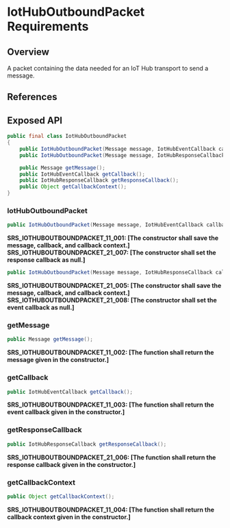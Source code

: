 # IotHubOutboundPacket Requirements

## Overview

A packet containing the data needed for an IoT Hub transport to send a message.

## References

## Exposed API

```java
public final class IotHubOutboundPacket
{
    public IotHubOutboundPacket(Message message, IotHubEventCallback callback, Object callbackContext);
    public IotHubOutboundPacket(Message message, IotHubResponseCallback callback, Object callbackContext);

    public Message getMessage();
    public IotHubEventCallback getCallback();
    public IotHubResponseCallback getResponseCallback();
    public Object getCallbackContext();
}
```

### IotHubOutboundPacket

```java
public IotHubOutboundPacket(Message message, IotHubEventCallback callback, Object callbackContext);
```

**SRS_IOTHUBOUTBOUNDPACKET_11_001: [**The constructor shall save the message, callback, and callback context.**]**
**SRS_IOTHUBOUTBOUNDPACKET_21_007: [**The constructor shall set the response callback as null.**]**


```java
public IotHubOutboundPacket(Message message, IotHubResponseCallback callback, Object callbackContext);
```

**SRS_IOTHUBOUTBOUNDPACKET_21_005: [**The constructor shall save the message, callback, and callback context.**]**
**SRS_IOTHUBOUTBOUNDPACKET_21_008: [**The constructor shall set the event callback as null.**]**


### getMessage

```java
public Message getMessage();
```

**SRS_IOTHUBOUTBOUNDPACKET_11_002: [**The function shall return the message given in the constructor.**]**


### getCallback

```java
public IotHubEventCallback getCallback();
```

**SRS_IOTHUBOUTBOUNDPACKET_11_003: [**The function shall return the event callback given in the constructor.**]**


### getResponseCallback

```java
public IotHubResponseCallback getResponseCallback();
```

**SRS_IOTHUBOUTBOUNDPACKET_21_006: [**The function shall return the response callback given in the constructor.**]**


### getCallbackContext

```java
public Object getCallbackContext();
```

**SRS_IOTHUBOUTBOUNDPACKET_11_004: [**The function shall return the callback context given in the constructor.**]**
